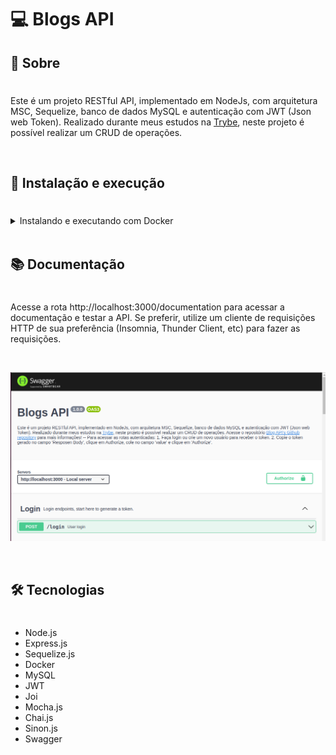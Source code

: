 # 💻 Blogs API

<!-- ![Preview do Projeto Blogs API](./project-preview.png) -->

## 📡 Sobre
#

Este é um projeto RESTful API, implementado em NodeJs, com arquitetura MSC, Sequelize, banco de dados MySQL e autenticação com JWT (Json web Token). Realizado durante meus estudos na <a href="https://betrybe.com/" target="_blank">Trybe</a>, neste projeto é possível realizar um CRUD de operações.

<br />

## 🚀 Instalação e execução
#

<details>
<summary>Instalando e executando com Docker</summary>
<br />

Para rodar está aplicação é necessário ter **Git**, **Docker** e o **Docker Compose** instalados no seu computador. O Docker Compose precisa estar na versão **1.29** ou superior.

### 1 - Clone o repositório:

```
git clone git@github.com:vschagas/Blogs_Api.git
```

### 2 - Na raíz do projeto, suba os containers `blogs_api` e `blogs_api_db` utilizando o docker-compose.

    docker-compose up -d

### 3 - Abra o terminal do container `blogs_api`.

    docker exec -it blogs_api bash

### 4 - No terminal do container, instale as dependências com o comando:

    npm install

### 5 - Agora execute os comandos para criar e popular o banco de dados:

Criando as tabelas

    npm run prestart

Populando o banco com dados

    npm run seed

### 6 - Agora execute a aplicação com o comando:

    npm start

Para conferir a cobertura de testes execute o comando:

    npm run test-coverage

</details>
<br />

## 📚 Documentação
#

Acesse a rota http://localhost:3000/documentation para acessar a documentação e testar a API. Se preferir, utilize um cliente de requisições HTTP de sua preferência (Insomnia, Thunder Client, etc) para fazer as requisições.

<br />

![Documentação](./images/documentacao-Swagger.png)

<br />

## 🛠️ Tecnologias
#

- Node.js
- Express.js
- Sequelize.js
- Docker
- MySQL
- JWT
- Joi
- Mocha.js
- Chai.js
- Sinon.js
- Swagger

<!-- # -->

<!-- ## 🧪 Cobertura de testes

![Cobertura de testes](./coverage.png)

# -->

